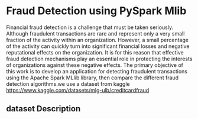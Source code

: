 
# Fraud Detection using PySpark Mlib
Financial fraud detection is a challenge that must be taken seriously. Although fraudulent transactions are rare and represent only a very small fraction of the activity within an organization. However, a small percentage of the activity can quickly turn into significant financial losses and negative reputational effects on the organization. It is for this reason that effective fraud detection mechanisms play an essential role in protecting the interests of organizations against these negative effects. The primary objective of this work is to develop an application for detecting fraudulent transactions using the Apache Spark MLlib library, then compare the different fraud detection algorithms.we use a dataset from kaggle 
https://www.kaggle.com/datasets/mlg-ulb/creditcardfraud

## dataset Description


